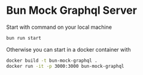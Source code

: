 # Bun Mock Graphql Server

Start with command on your local machine

```bash
bun run start
```

Otherwise you can start in a docker container with

```bash
docker build -t bun-mock-graphql .
docker run -it -p 3000:3000 bun-mock-graphql
```
